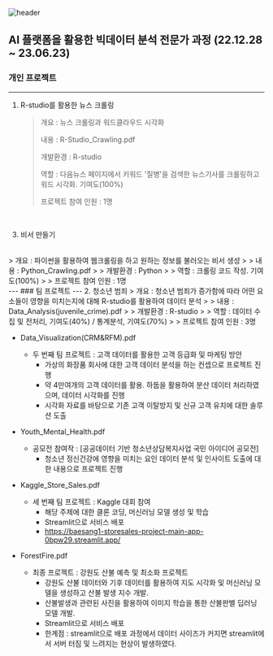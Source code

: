 ![header][def]

[def]: https://capsule-render.vercel.app/api?type=waving&color=auto&height=300&section=header&text=%20Project&fontSize=90


 
## AI 플랫폼을 활용한 빅데이터 분석 전문가 과정 (22.12.28 ~ 23.06.23)
### 개인 프로젝트
---
1. R-studio를 활용한 뉴스 크롤링
   >
   > 개요 : 뉴스 크롤링과 워드클라우드 시각화
   > 
   > 내용 : R-Studio_Crawling.pdf
   >
   > 개발환경 : R-studio
   > 
   > 역할 : 다음뉴스 페이지에서 키워드 '질병'을 검색한 뉴스기사를 크롤링하고 워드 시각화. 기여도(100%)
   >
   > 프로젝트 참여 인원 : 1명
<br>

3. 비서 만들기
<br>
   > 개요 : 파이썬을 활용하여 웹크롤링을 하고 원하는 정보를 불러오는 비서 생성
   > 
   > 내용 : Python_Crawling.pdf
   >
   > 개발환경 : Python
   >
   > 역할 : 크롤링 코드 작성. 기여도(100%)
   >
   > 프로젝트 참여 인원 : 1명
<br>
---
### 팀 프로젝트
---
2. 청소년 범죄
   > 개요 : 청소년 범죄가 증가함에 따라 어떤 요소들이 영향을 미치는지에 대해 R-studio를 활용하여 데이터 분석
   > 
   > 내용 : Data_Analysis(juvenile_crime).pdf
   >
   > 개발환경 : R-studio
   >
   > 역할 : 데이터 수집 및 전처리, 기여도(40%) / 통계분석, 기여도(70%)
   >
   > 프로젝트 참여 인원 : 3명
 


- Data_Visualization(CRM&RFM).pdf
  - 두 번째 팀 프로젝트 : 고객 데이터를 활용한 고객 등급화 및 마케팅 방안
    - 가상의 화장품 회사에 대한 고객 데이터 분석을 하는 컨셉으로 프로젝트 진행
    - 약 4만여개의 고객 데이터를 활용. 하둡을 활용하여 분산 데이터 처리하였으며, 데이터 시각화를 진행
    - 시각화 자료를 바탕으로 기존 고객 이탈방지 및 신규 고객 유치에 대한 솔루션 도출


- Youth_Mental_Health.pdf
  - 공모전 참여작 : [공공데이터 기반 청소년상담복지사업 국민 아이디어 공모전]
    - 청소년 정신건강에 영향을 미치는 요인 데이터 분석 및 인사이트 도출에 대한 내용으로 프로젝트 진행


- Kaggle_Store_Sales.pdf
  - 세 번째 팀 프로젝트 : Kaggle 대회 참여
    - 해당 주제에 대한 클론 코딩, 머신러닝 모델 생성 및 학습
    - Streamlit으로 서비스 배포
    - https://baesang1-storesales-project-main-app-0bpw29.streamlit.app/


- ForestFire.pdf
  - 최종 프로젝트 : 강원도 산불 예측 및 최소화 프로젝트
    - 강원도 산불 데이터와 기후 데이터를 활용하여 지도 시각화 및 머신러닝 모델을 생성하고 산불 발생 지수 개발.
    - 산불발생과 관련된 사진을 활용하여 이미지 학습을 통한 산불판별 딥러닝 모델 개발.
    - Streamlit으로 서비스 배포
    * 한계점 : streamlit으로 배포 과정에서 데이터 사이즈가 커지면 streamlit에서 서버 터짐 및 느려지는 현상이 발생하였다.
